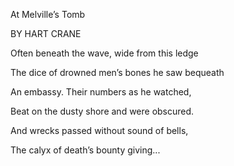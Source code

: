 At Melville’s Tomb

BY HART CRANE

Often beneath the wave, wide from this ledge

The dice of drowned men’s bones he saw bequeath

An embassy. Their numbers as he watched,

Beat on the dusty shore and were obscured.

And wrecks passed without sound of bells,

The calyx of death’s bounty giving...